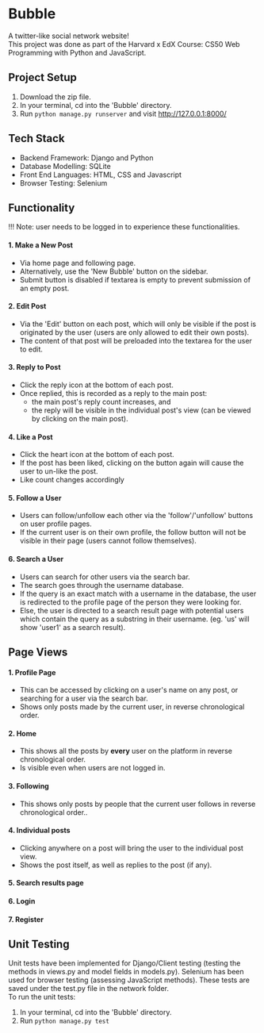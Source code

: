 # Bubble 
A twitter-like social network website! <br>
This project was done as part of the Harvard x EdX Course: CS50 Web Programming with Python and JavaScript.

## Project Setup
1. Download the zip file.
2. In your terminal, cd into the 'Bubble' directory.
3. Run ```python manage.py runserver``` and visit <a>http://127.0.0.1:8000/</a>

## Tech Stack
- Backend Framework: Django and Python
- Database Modelling: SQLite
- Front End Languages: HTML, CSS and Javascript
- Browser Testing: Selenium

## Functionality
!!! Note: user needs to be logged in to experience these functionalities.
#### 1. Make a New Post
- Via home page and following page.
- Alternatively, use the 'New Bubble' button on the sidebar.
- Submit button is disabled if textarea is empty to prevent submission of an empty post.

#### 2. Edit Post
- Via the 'Edit' button on each post, which will only be visible if the post is originated by the user (users are only allowed to edit their own posts).
- The content of that post will be preloaded into the textarea for the user to edit.

#### 3. Reply to Post
- Click the reply icon at the bottom of each post.
- Once replied, this is recorded as a reply to the main post:
  - the main post's reply count increases, and
  - the reply will be visible in the individual post's view (can be viewed by clicking on the main post).

#### 4. Like a Post
- Click the heart icon at the bottom of each post.
- If the post has been liked, clicking on the button again will cause the user to un-like the post.
- Like count changes accordingly

#### 5. Follow a User
- Users can follow/unfollow each other via the 'follow'/'unfollow' buttons on user profile pages.
- If the current user is on their own profile, the follow button will not be visible in their page (users cannot follow themselves).

#### 6. Search a User
- Users can search for other users via the search bar.
- The search goes through the username database.
- If the query is an exact match with a username in the database, the user is redirected to the profile page of the person they were looking for.
- Else, the user is directed to a search result page with potential users which contain the query as a substring in their username. (eg. 'us' will show 'user1' as a search result).

## Page Views
#### 1. Profile Page
- This can be accessed by clicking on a user's name on any post, or searching for a user via the search bar.
- Shows only posts made by the current user, in reverse chronological order.

#### 2. Home
- This shows all the posts by <b>every</b> user on the platform in reverse chronological order.
- Is visible even when users are not logged in.

#### 3. Following
- This shows only posts by people that the current user follows in reverse chronological order..

#### 4. Individual posts
- Clicking anywhere on a post will bring the user to the individual post view.
- Shows the post itself, as well as replies to the post (if any).

#### 5. Search results page

#### 6. Login

#### 7. Register

## Unit Testing
Unit tests have been implemented for Django/Client testing (testing the methods in views.py and model fields in models.py). Selenium has been used for browser testing (assessing JavaScript methods). 
These tests are saved under the test.py file in the network folder. <br>
To run the unit tests:
1. In your terminal, cd into the 'Bubble' directory.
2. Run ```python manage.py test``` 


